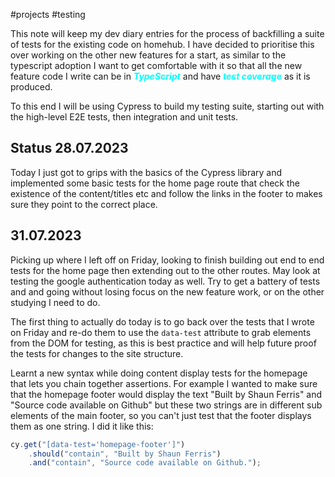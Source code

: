 #projects #testing

This note will keep my dev diary entries for the process of backfilling a suite of tests for the existing code on homehub. I have decided to prioritise this over working on the other new features for a start, as similar to the typescript adoption I want to get comfortable with it so that all the new feature code I write can be in <span style="color: cyan; font-weight: bold; font-style: italic;">TypeScript</span> and have <span style="color: cyan; font-weight: bold; font-style: italic;">test coverage</span> as it is produced.

To this end I will be using Cypress to build my testing suite, starting out with the high-level E2E tests, then integration and unit tests.

## Status 28.07.2023
Today I just got to grips with the basics of the Cypress library and implemented some basic tests for the home page route that check the existence of the content/titles etc and follow the links in the footer to makes sure they point to the correct place.

## 31.07.2023
Picking up where I left off on Friday, looking to finish building out end to end tests for the home page then extending out to the other routes. May look at testing the google authentication today as well. Try to get a battery of tests and and going without losing focus on the new feature work, or on the other studying I need to do.

The first thing to actually do today is to go back over the tests that I wrote on Friday and re-do them to use the `data-test` attribute to grab elements from the DOM for testing, as this is best practice and will help future proof the tests for changes to the site structure.

Learnt a new syntax while doing content display tests for the homepage that lets you chain together assertions. For example I wanted to make sure that the homepage footer would display the text "Built by Shaun Ferris" and "Source code available on Github" but these two strings are in different sub elements of the main footer, so you can't just test that the footer displays them as one string. I did it like this:
```typescript
cy.get("[data-test='homepage-footer']")
	.should("contain", "Built by Shaun Ferris")
	.and("contain", "Source code available on Github.");
```


